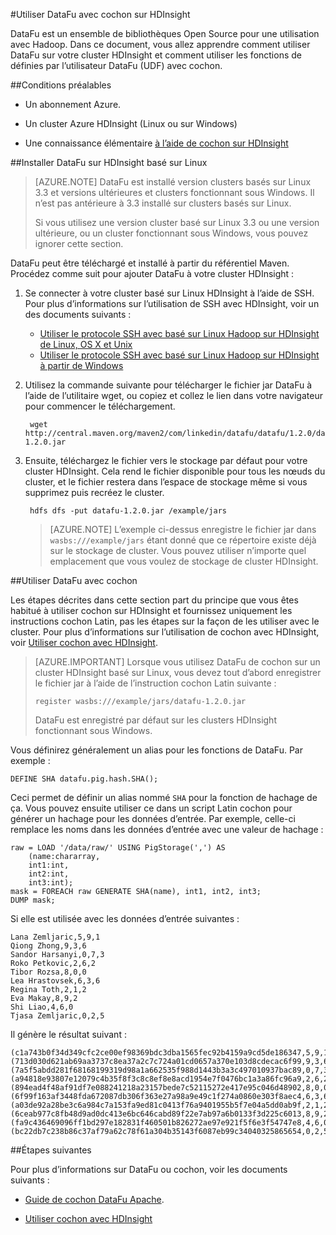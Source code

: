 <properties
pageTitle="Utiliser DataFu avec cochon sur HDInsight"
description="DataFu est un ensemble de bibliothèques pour une utilisation avec Hadoop. Découvrez comment vous pouvez utiliser DataFu avec cochon sur votre cluster HDInsight."
services="hdinsight"
documentationCenter=""
authors="Blackmist"
manager="jhubbard"
editor="cgronlun"/>

<tags
ms.service="hdinsight"
ms.devlang="na"
ms.topic="article"
ms.tgt_pltfrm="na"
ms.workload="big-data"
ms.date="08/23/2016"
ms.author="larryfr"/>

#<a name="use-datafu-with-pig-on-hdinsight"></a>Utiliser DataFu avec cochon sur HDInsight

DataFu est un ensemble de bibliothèques Open Source pour une utilisation avec Hadoop. Dans ce document, vous allez apprendre comment utiliser DataFu sur votre cluster HDInsight et comment utiliser les fonctions de définies par l’utilisateur DataFu (UDF) avec cochon.

##<a name="prerequisites"></a>Conditions préalables

* Un abonnement Azure.

* Un cluster Azure HDInsight (Linux ou sur Windows)

* Une connaissance élémentaire [à l’aide de cochon sur HDInsight](hdinsight-use-pig.md)

##<a name="install-datafu-on-linux-based-hdinsight"></a>Installer DataFu sur HDInsight basé sur Linux

> [AZURE.NOTE] DataFu est installé version clusters basés sur Linux 3.3 et versions ultérieures et clusters fonctionnant sous Windows. Il n’est pas antérieure à 3.3 installé sur clusters basés sur Linux.
>
> Si vous utilisez une version cluster basé sur Linux 3.3 ou une version ultérieure, ou un cluster fonctionnant sous Windows, vous pouvez ignorer cette section.

DataFu peut être téléchargé et installé à partir du référentiel Maven. Procédez comme suit pour ajouter DataFu à votre cluster HDInsight :

1. Se connecter à votre cluster basé sur Linux HDInsight à l’aide de SSH. Pour plus d’informations sur l’utilisation de SSH avec HDInsight, voir un des documents suivants :

    * [Utiliser le protocole SSH avec basé sur Linux Hadoop sur HDInsight de Linux, OS X et Unix](hdinsight-hadoop-linux-use-ssh-unix.md)
    * [Utiliser le protocole SSH avec basé sur Linux Hadoop sur HDInsight à partir de Windows](hdinsight-hadoop-linux-use-ssh-unix.md)
    
2. Utilisez la commande suivante pour télécharger le fichier jar DataFu à l’aide de l’utilitaire wget, ou copiez et collez le lien dans votre navigateur pour commencer le téléchargement.

        wget http://central.maven.org/maven2/com/linkedin/datafu/datafu/1.2.0/datafu-1.2.0.jar

3. Ensuite, téléchargez le fichier vers le stockage par défaut pour votre cluster HDInsight. Cela rend le fichier disponible pour tous les nœuds du cluster, et le fichier restera dans l’espace de stockage même si vous supprimez puis recréez le cluster.

        hdfs dfs -put datafu-1.2.0.jar /example/jars
    
    > [AZURE.NOTE] L’exemple ci-dessus enregistre le fichier jar dans `wasbs:///example/jars` étant donné que ce répertoire existe déjà sur le stockage de cluster. Vous pouvez utiliser n’importe quel emplacement que vous voulez de stockage de cluster HDInsight.

##<a name="use-datafu-with-pig"></a>Utiliser DataFu avec cochon

Les étapes décrites dans cette section part du principe que vous êtes habitué à utiliser cochon sur HDInsight et fournissez uniquement les instructions cochon Latin, pas les étapes sur la façon de les utiliser avec le cluster. Pour plus d’informations sur l’utilisation de cochon avec HDInsight, voir [Utiliser cochon avec HDInsight](hdinsight-use-pig.md).

> [AZURE.IMPORTANT] Lorsque vous utilisez DataFu de cochon sur un cluster HDInsight basé sur Linux, vous devez tout d’abord enregistrer le fichier jar à l’aide de l’instruction cochon Latin suivante :
>
> ```register wasbs:///example/jars/datafu-1.2.0.jar```
>
> DataFu est enregistré par défaut sur les clusters HDInsight fonctionnant sous Windows.

Vous définirez généralement un alias pour les fonctions de DataFu. Par exemple :

    DEFINE SHA datafu.pig.hash.SHA();
    
Ceci permet de définir un alias nommé `SHA` pour la fonction de hachage de ça. Vous pouvez ensuite utiliser ce dans un script Latin cochon pour générer un hachage pour les données d’entrée. Par exemple, celle-ci remplace les noms dans les données d’entrée avec une valeur de hachage :

    raw = LOAD '/data/raw/' USING PigStorage(',') AS  
        (name:chararray, 
        int1:int, 
        int2:int,
        int3:int); 
    mask = FOREACH raw GENERATE SHA(name), int1, int2, int3; 
    DUMP mask;

Si elle est utilisée avec les données d’entrée suivantes :

    Lana Zemljaric,5,9,1
    Qiong Zhong,9,3,6
    Sandor Harsanyi,0,7,3
    Roko Petkovic,2,6,2
    Tibor Rozsa,8,0,0
    Lea Hrastovsek,6,3,6
    Regina Toth,2,1,2
    Eva Makay,8,9,2
    Shi Liao,4,6,0
    Tjasa Zemljaric,0,2,5
    
Il génère le résultat suivant :

    (c1a743b0f34d349cfc2ce00ef98369bdc3dba1565fec92b4159a9cd5de186347,5,9,1)
    (713d030d621ab69aa3737c8ea37a2c7c724a01cd0657a370e103d8cdecac6f99,9,3,6)
    (7a5f5abdd281f68168199319d98a1a662535f988d1443b3a3c497010937bac89,0,7,3)
    (a94818e93807e12079c4b35f8f3c8c8ef8e8acd1954e7f0476bc1a3a86fc96a9,2,6,2)
    (894ead4f48af91df7e088241218a23157bede7c52115272e417e95c046d48902,8,0,0)
    (6f99f163af3448fda672087db306f363e27a98a9e49c1f274a0860e303f8aec4,6,3,6)
    (a03de92a28be3c6a984c7a153fa9ed81c0413f76a9401955b5f7e04a5dd0ab9f,2,1,2)
    (6ceab977c8fb48d9ad0dc413e6bc646cabd89f22e7ab97a6b0133f3d225c6013,8,9,2)
    (fa9c436469096ff1bd297e182831f460501b826272ae97e921f5f6e3f54747e8,4,6,0)
    (bc22db7c238b86c37af79a62c78f61a304b35143f6087eb99c34040325865654,0,2,5)

##<a name="next-steps"></a>Étapes suivantes

Pour plus d’informations sur DataFu ou cochon, voir les documents suivants :

* [Guide de cochon DataFu Apache](http://datafu.incubator.apache.org/docs/datafu/guide.html).

* [Utiliser cochon avec HDInsight](hdinsight-use-pig.md)
